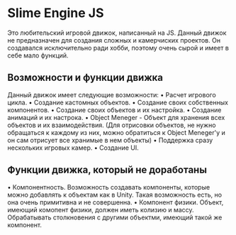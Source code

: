 # Slime Engine JS
Это любительский игровой движок, написанный на JS.
Данный движок не предназначен для создания сложных и камерчиских проектов.
Он создавался исключительно ради хобби, поэтому очень сырой и имеет в себе мало функций.

## Возможности и функции движка
Данный движок имеет следующие возможности:
• Расчет игрового цикла.
• Создание кастомных объектов.
• Создание своих собственных компонентов.
• Создание своих объектов и их настройка.
• Создание анимаций и их настрока.
• Object Meneger - Объект для хранения всех объектов и их взаимодействия. (Для отрисовки объектов, не нужно обращаться к каждому из них, можно обратиться к Object Meneger'у и он сам отрисует все хранимые в нем объекты)
• Поддержка сразу нескольких игровых камер.
• Создание UI.

## Функции движка, который не доработаны
• Компонентность. Возможность создавать компоненты, которые можно добавлять к объектам как в Unity. Такая возможность есть, но она очень примитивна и не совершенна.
• Компонент физики. Объект, имеющий комопент физики, должен иметь колизию и массу. Обрабатывать столкновения с другими объектми, имеющий такой же компонент.

